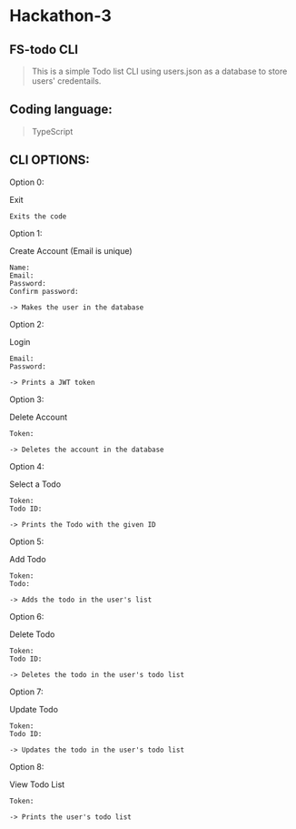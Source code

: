 # Hackathon-3 
## FS-todo CLI

> This is a simple Todo list CLI using users.json as a database to store users' credentails.

## Coding language:
>TypeScript


## CLI OPTIONS: 

Option 0: 

Exit
```
Exits the code
```

Option 1:

Create Account (Email is unique)
```
Name: 
Email:
Password:
Confirm password:

-> Makes the user in the database
```

Option 2: 

Login
```
Email: 
Password: 

-> Prints a JWT token
```

Option 3:

Delete Account
```
Token: 

-> Deletes the account in the database
```

Option 4:

Select a Todo
```
Token: 
Todo ID:

-> Prints the Todo with the given ID
```

Option 5:

Add Todo
```
Token:
Todo: 

-> Adds the todo in the user's list
```

Option 6:

Delete Todo
```
Token: 
Todo ID:

-> Deletes the todo in the user's todo list
```

Option 7:

Update Todo
```
Token:
Todo ID:

-> Updates the todo in the user's todo list
```

Option 8:

View Todo List
```
Token:

-> Prints the user's todo list
```







